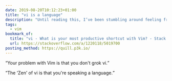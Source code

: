 ```yaml
---
date: 2019-08-20T10:12:23+01:00
title: "vi is a language"
description: "Until reading this, I’ve been stumbling around feeling frustrated that I can't seem to find any efficiency in my use of the language. This is exactly what I needed to read to get into and grok vi."
tags:
  - vim
bookmark_of:
  title: "vi - What is your most productive shortcut with Vim? - Stack Overflow"
  url: https://stackoverflow.com/a/1220118/5019700
posting_method: https://quill.p3k.io/
---
```


<q>Your problem with Vim is that you don't grok vi.</q>

<q>The <q>Zen</q> of vi is that you're speaking a language.</q>
